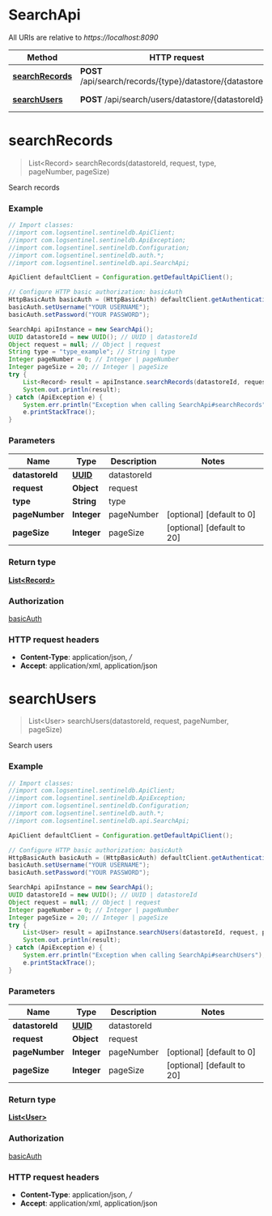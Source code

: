 # SearchApi

All URIs are relative to *https://localhost:8090*

Method | HTTP request | Description
------------- | ------------- | -------------
[**searchRecords**](SearchApi.md#searchRecords) | **POST** /api/search/records/{type}/datastore/{datastoreId} | Search records
[**searchUsers**](SearchApi.md#searchUsers) | **POST** /api/search/users/datastore/{datastoreId} | Search users


<a name="searchRecords"></a>
# **searchRecords**
> List&lt;Record&gt; searchRecords(datastoreId, request, type, pageNumber, pageSize)

Search records

### Example
```java
// Import classes:
//import com.logsentinel.sentineldb.ApiClient;
//import com.logsentinel.sentineldb.ApiException;
//import com.logsentinel.sentineldb.Configuration;
//import com.logsentinel.sentineldb.auth.*;
//import com.logsentinel.sentineldb.api.SearchApi;

ApiClient defaultClient = Configuration.getDefaultApiClient();

// Configure HTTP basic authorization: basicAuth
HttpBasicAuth basicAuth = (HttpBasicAuth) defaultClient.getAuthentication("basicAuth");
basicAuth.setUsername("YOUR USERNAME");
basicAuth.setPassword("YOUR PASSWORD");

SearchApi apiInstance = new SearchApi();
UUID datastoreId = new UUID(); // UUID | datastoreId
Object request = null; // Object | request
String type = "type_example"; // String | type
Integer pageNumber = 0; // Integer | pageNumber
Integer pageSize = 20; // Integer | pageSize
try {
    List<Record> result = apiInstance.searchRecords(datastoreId, request, type, pageNumber, pageSize);
    System.out.println(result);
} catch (ApiException e) {
    System.err.println("Exception when calling SearchApi#searchRecords");
    e.printStackTrace();
}
```

### Parameters

Name | Type | Description  | Notes
------------- | ------------- | ------------- | -------------
 **datastoreId** | [**UUID**](.md)| datastoreId |
 **request** | **Object**| request |
 **type** | **String**| type |
 **pageNumber** | **Integer**| pageNumber | [optional] [default to 0]
 **pageSize** | **Integer**| pageSize | [optional] [default to 20]

### Return type

[**List&lt;Record&gt;**](Record.md)

### Authorization

[basicAuth](../README.md#basicAuth)

### HTTP request headers

 - **Content-Type**: application/json, */*
 - **Accept**: application/xml, application/json

<a name="searchUsers"></a>
# **searchUsers**
> List&lt;User&gt; searchUsers(datastoreId, request, pageNumber, pageSize)

Search users

### Example
```java
// Import classes:
//import com.logsentinel.sentineldb.ApiClient;
//import com.logsentinel.sentineldb.ApiException;
//import com.logsentinel.sentineldb.Configuration;
//import com.logsentinel.sentineldb.auth.*;
//import com.logsentinel.sentineldb.api.SearchApi;

ApiClient defaultClient = Configuration.getDefaultApiClient();

// Configure HTTP basic authorization: basicAuth
HttpBasicAuth basicAuth = (HttpBasicAuth) defaultClient.getAuthentication("basicAuth");
basicAuth.setUsername("YOUR USERNAME");
basicAuth.setPassword("YOUR PASSWORD");

SearchApi apiInstance = new SearchApi();
UUID datastoreId = new UUID(); // UUID | datastoreId
Object request = null; // Object | request
Integer pageNumber = 0; // Integer | pageNumber
Integer pageSize = 20; // Integer | pageSize
try {
    List<User> result = apiInstance.searchUsers(datastoreId, request, pageNumber, pageSize);
    System.out.println(result);
} catch (ApiException e) {
    System.err.println("Exception when calling SearchApi#searchUsers");
    e.printStackTrace();
}
```

### Parameters

Name | Type | Description  | Notes
------------- | ------------- | ------------- | -------------
 **datastoreId** | [**UUID**](.md)| datastoreId |
 **request** | **Object**| request |
 **pageNumber** | **Integer**| pageNumber | [optional] [default to 0]
 **pageSize** | **Integer**| pageSize | [optional] [default to 20]

### Return type

[**List&lt;User&gt;**](User.md)

### Authorization

[basicAuth](../README.md#basicAuth)

### HTTP request headers

 - **Content-Type**: application/json, */*
 - **Accept**: application/xml, application/json

